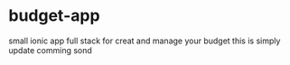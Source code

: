 # budget-app
small ionic app full stack for creat and manage your budget this is simply update comming sond
